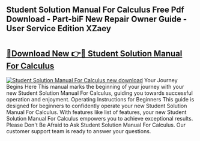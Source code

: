 ## Student Solution Manual For Calculus Free Pdf Download - Part-biF New Repair Owner Guide - User Service Edition XZaey

# <h2><a href="http://bc96566.oget.top/?id=Student+Solution+Manual+For+Calculus">🔗Download New 👉🔴 Student Solution Manual For Calculus</a></h2>

[![Student Solution Manual For Calculus new download](https://i.imgur.com/5g1atiW.png)](http://bc96566.oget.top/?id=Student+Solution+Manual+For+Calculus)
Your Journey Begins Here This manual marks the beginning of your journey with your new Student Solution Manual For Calculus, guiding you towards successful operation and enjoyment. Operating Instructions for Beginners This guide is designed for beginners to confidently operate your new Student Solution Manual For Calculus. With features like list of features, your new Student Solution Manual For Calculus empowers you to achieve exceptional results. Please Don't Be Afraid to Ask Student Solution Manual For Calculus. Our customer support team is ready to answer your questions.
